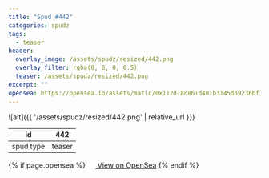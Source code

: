 ```yaml
---
title: "Spud #442"
categories: spudz
tags:
  - teaser
header:
  overlay_image: /assets/spudz/resized/442.png
  overlay_filter: rgba(0, 0, 0, 0.5)
  teaser: /assets/spudz/resized/442.png
excerpt: ""
opensea: https://opensea.io/assets/matic/0x112d18c861d401b3145d39236bf149f01e18beed/442
---
```

![alt]({{ '/assets/spudz/resized/442.png' | relative_url }})

| id | 442 |
|-|-|
| spud type | teaser |

{% if page.opensea %}
<a href="{{page.opensea}}" class="btn btn--info" onclick="window.open(this.href, '_blank'); return false;"><img src="/assets/images/opensea.svg" width="16px"><span>  View on OpenSea</span></a>
{% endif %}
